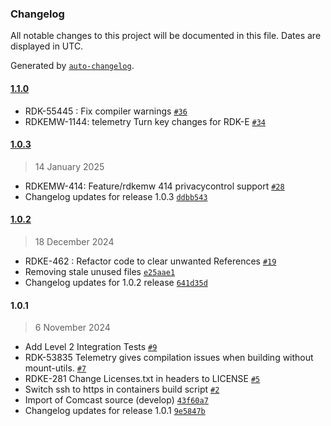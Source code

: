### Changelog

All notable changes to this project will be documented in this file. Dates are displayed in UTC.

Generated by [`auto-changelog`](https://github.com/CookPete/auto-changelog).

#### [1.1.0](https://github.com/rdkcentral/telemetry/compare/1.0.3...1.1.0)

- RDK-55445 : Fix compiler warnings [`#36`](https://github.com/rdkcentral/telemetry/pull/36)
- RDKEMW-1144: telemetry Turn key changes for RDK-E [`#34`](https://github.com/rdkcentral/telemetry/pull/34)

#### [1.0.3](https://github.com/rdkcentral/telemetry/compare/1.0.2...1.0.3)

> 14 January 2025

- RDKEMW-414: Feature/rdkemw 414 privacycontrol support [`#28`](https://github.com/rdkcentral/telemetry/pull/28)
- Changelog updates for release 1.0.3 [`ddbb543`](https://github.com/rdkcentral/telemetry/commit/ddbb5434f39430c86214f9efa3fd9a7e89dcf740)

#### [1.0.2](https://github.com/rdkcentral/telemetry/compare/1.0.1...1.0.2)

> 18 December 2024

- RDKE-462 : Refactor code to clear unwanted References [`#19`](https://github.com/rdkcentral/telemetry/pull/19)
- Removing stale unused files [`e25aae1`](https://github.com/rdkcentral/telemetry/commit/e25aae1b6d927514b61957f059354d6579a017ce)
- Changelog updates for 1.0.2 release [`641d35d`](https://github.com/rdkcentral/telemetry/commit/641d35d997a7f2740ddaa39ee188a72b83f943cf)

#### 1.0.1

> 6 November 2024

- Add Level 2 Integration Tests [`#9`](https://github.com/rdkcentral/telemetry/pull/9)
- RDK-53835 Telemetry gives compilation issues when building without mount-utils. [`#7`](https://github.com/rdkcentral/telemetry/pull/7)
- RDKE-281 Change Licenses.txt in headers to LICENSE [`#5`](https://github.com/rdkcentral/telemetry/pull/5)
- Switch ssh to https in containers build script [`#2`](https://github.com/rdkcentral/telemetry/pull/2)
- Import of Comcast source (develop) [`43f60a7`](https://github.com/rdkcentral/telemetry/commit/43f60a7f8788a1544abc84b924f5d845d2d368f9)
- Changelog updates for release 1.0.1 [`9e5847b`](https://github.com/rdkcentral/telemetry/commit/9e5847bdb3dfc5d3164ed1b6106b8081ade1f5ce)
